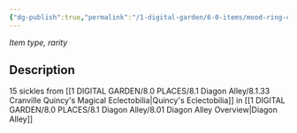 ```yaml
---
{"dg-publish":true,"permalink":"/1-digital-garden/6-0-items/mood-ring-crystal-ball/","tags":["#item","#magical"]}
---
```


*Item type, rarity*

## Description

15 sickles from [[1 DIGITAL GARDEN/8.0 PLACES/8.1 Diagon Alley/8.1.33 Cranville Quincy's Magical Eclectobilia\|Quincy's Eclectobilia]] in [[1 DIGITAL GARDEN/8.0 PLACES/8.1 Diagon Alley/8.01 Diagon Alley Overview\|Diagon Alley]]